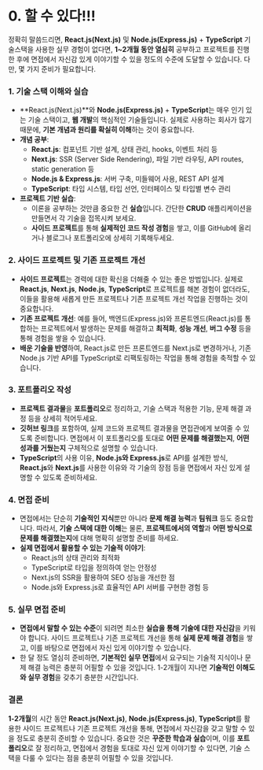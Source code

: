 # 0. 할 수 있다!!!

정확히 말씀드리면, **React.js(Next.js)** 및 **Node.js(Express.js)** + **TypeScript** 기술스택을 사용한 실무 경험이 없다면, **1~2개월 동안 열심히** 공부하고 프로젝트를 진행한 후에 면접에서 자신감 있게 이야기할 수 있을 정도의 수준에 도달할 수 있습니다. 다만, 몇 가지 준비가 필요합니다.

### 1. **기술 스택 이해와 실습**

- **React.js(Next.js)**와 **Node.js(Express.js)** + **TypeScript**는 매우 인기 있는 기술 스택이고, **웹 개발**의 핵심적인 기술들입니다. 실제로 사용하는 회사가 많기 때문에, **기본 개념과 원리를 확실히 이해**하는 것이 중요합니다.
- **개념 공부**:
  - **React.js**: 컴포넌트 기반 설계, 상태 관리, hooks, 이벤트 처리 등
  - **Next.js**: SSR (Server Side Rendering), 파일 기반 라우팅, API routes, static generation 등
  - **Node.js & Express.js**: 서버 구축, 미들웨어 사용, REST API 설계
  - **TypeScript**: 타입 시스템, 타입 선언, 인터페이스 및 타입별 변수 관리
- **프로젝트 기반 실습**:
  - 이론을 공부하는 것만큼 중요한 건 **실습**입니다. 간단한 **CRUD** 애플리케이션을 만들면서 각 기술을 접목시켜 보세요.
  - **사이드 프로젝트**를 통해 **실제적인 코드 작성 경험**을 쌓고, 이를 GitHub에 올리거나 블로그나 포트폴리오에 상세히 기록해두세요.

### 2. **사이드 프로젝트 및 기존 프로젝트 개선**

- **사이드 프로젝트**는 경력에 대한 확신을 더해줄 수 있는 좋은 방법입니다. 실제로 **React.js**, **Next.js**, **Node.js**, **TypeScript**로 프로젝트를 해본 경험이 없더라도, 이들을 활용해 새롭게 만든 프로젝트나 기존 프로젝트 개선 작업을 진행하는 것이 중요합니다.
- **기존 프로젝트 개선**: 예를 들어, 백엔드(Express.js)와 프론트엔드(React.js)를 통합하는 프로젝트에서 발생하는 문제를 해결하고 **최적화**, **성능 개선**, **버그 수정** 등을 통해 경험을 쌓을 수 있습니다.
- **배운 기술을 반영**하여, React.js로 만든 프론트엔드를 Next.js로 변경하거나, 기존 Node.js 기반 API를 TypeScript로 리팩토링하는 작업을 통해 경험을 축적할 수 있습니다.

### 3. **포트폴리오 작성**

- **프로젝트 결과물**을 **포트폴리오**로 정리하고, 기술 스택과 적용한 기능, 문제 해결 과정 등을 상세히 적어두세요.
- **깃허브 링크**를 포함하여, 실제 코드와 프로젝트 결과물을 면접관에게 보여줄 수 있도록 준비합니다. 면접에서 이 포트폴리오를 토대로 **어떤 문제를 해결했는지**, **어떤 성과를 거뒀는지** 구체적으로 설명할 수 있습니다.
- **TypeScript**의 사용 이유, **Node.js와 Express.js**로 API를 설계한 방식, **React.js**와 **Next.js**를 사용한 이유와 각 기술의 장점 등을 면접에서 자신 있게 설명할 수 있도록 준비하세요.

### 4. **면접 준비**

- 면접에서는 단순히 **기술적인 지식**뿐만 아니라 **문제 해결 능력**과 **팀워크** 등도 중요합니다. 따라서, **기술 스택에 대한 이해**는 물론, **프로젝트에서의 역할**과 **어떤 방식으로 문제를 해결했는지**에 대해 명확히 설명할 준비를 하세요.
- **실제 면접에서 활용할 수 있는 기술적 이야기**:
  - React.js의 상태 관리와 최적화
  - TypeScript로 타입을 정의하여 얻는 안정성
  - Next.js의 SSR을 활용하여 SEO 성능을 개선한 점
  - Node.js와 Express.js로 효율적인 API 서버를 구현한 경험 등

### 5. **실무 면접 준비**

- **면접에서 말할 수 있는 수준**이 되려면 최소한 **실습을 통해 기술에 대한 자신감**을 키워야 합니다. 사이드 프로젝트나 기존 프로젝트 개선을 통해 **실제 문제 해결 경험**을 쌓고, 이를 바탕으로 면접에서 자신 있게 이야기할 수 있습니다.
- 한 달 정도 열심히 준비하면, **기본적인 실무 면접**에서 요구되는 기술적 지식이나 문제 해결 능력은 충분히 어필할 수 있을 것입니다. 1-2개월이 지나면 **기술적인 이해도와 실무 경험**을 갖추기 충분한 시간입니다.

### 결론

**1-2개월**의 시간 동안 **React.js(Next.js)**, **Node.js(Express.js)**, **TypeScript**를 활용한 사이드 프로젝트나 기존 프로젝트 개선을 통해, 면접에서 자신감을 갖고 말할 수 있을 정도로 충분히 준비할 수 있습니다. 중요한 것은 **꾸준한 학습과 실습**이며, 이를 **포트폴리오**로 잘 정리하고, 면접에서 경험을 토대로 자신 있게 이야기할 수 있다면, 기술 스택을 다룰 수 있다는 점을 충분히 어필할 수 있을 것입니다.
